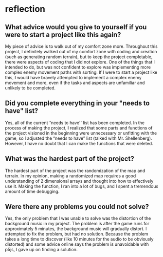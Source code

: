 # reflection

## What advice would you give to yourself if you were to start a project like this again?

My piece of advice is to walk out of my comfort zone more. Throughout this project, I definitely walked out of my comfort zone with coding and creation (such as generating random terrain), but to keep the project completable, there were aspects of coding that I did not explore. One of the things that I intended to do, but was not confident to explore was implementing more complex enemy movement paths with sorting. If I were to start a project like this, I would have bravely attempted to implement a complex enemy movement and more, even if the tasks and aspects are unfamiliar and unlikely to be completed.

## Did you complete everything in your "needs to have" list?

Yes, all of the current “needs to have'' list has been completed. In the process of making the project, I realized that some parts and functions of the project visioned in the beginning were unnecessary or unfitting with the game, so I adjusted the “needs to have” list (talked with Mr. Shellenberg). However, I have no doubt that I can make the functions that were deleted.  


## What was the hardest part of the project?

The hardest part of the project was the randomization of the map and terrain. In my opinion, making a randomized map requires a good understanding of 2 dimensional arrays and thought into how to effectively use it. Making the function, I ran into a lot of bugs, and I spent a tremendous amount of time debugging. 

## Were there any problems you could not solve?

Yes, the only problem that I was unable to solve was the distortion of the background music in my project. The problem is after the game runs for approximately 5 minutes, the background music will gradually distort. I attempted to fix the problem, but had no solution. Because the problem takes a long time to discover (like 10 minutes for the audio to be obviously distorted) and some advice online says the problem is unavoidable with p5js, I gave up on finding a solution.
